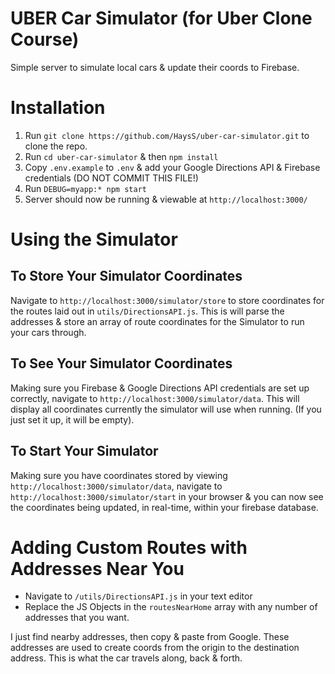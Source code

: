 # UBER Car Simulator (for Uber Clone Course)
Simple server to simulate local cars &amp; update their coords to Firebase.

# Installation
1. Run `git clone https://github.com/HaysS/uber-car-simulator.git` to clone the repo.
2. Run `cd uber-car-simulator` & then `npm install`
3. Copy `.env.example` to `.env` & add your Google Directions API & Firebase credentials (DO NOT COMMIT THIS FILE!)
4. Run `DEBUG=myapp:* npm start`
5. Server should now be running & viewable at `http://localhost:3000/`

# Using the Simulator
## To Store Your Simulator Coordinates
Navigate to `http://localhost:3000/simulator/store` to store coordinates for the routes laid out in `utils/DirectionsAPI.js`. This is will parse the addresses & store an array of route coordinates for the Simulator to run your cars through.

## To See Your Simulator Coordinates
Making sure you Firebase & Google Directions API credentials are set up correctly, navigate to `http://localhost:3000/simulator/data`. This will display all coordinates currently the simulator will use when running. (If you just set it up, it will be empty).
 
## To Start Your Simulator
Making sure you have coordinates stored by viewing `http://localhost:3000/simulator/data`, navigate to `http://localhost:3000/simulator/start` in your browser & you can now see the coordinates being updated, in real-time, within your firebase database.

# Adding Custom Routes with Addresses Near You
- Navigate to `/utils/DirectionsAPI.js` in your text editor
- Replace the JS Objects in the `routesNearHome` array with any number of addresses that you want. 

I just find nearby addresses, then copy & paste from Google. These addresses are used to create coords from the origin to the destination address. This is what the car travels along, back & forth.
